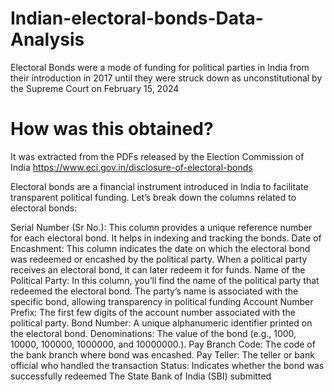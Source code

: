 # Indian-electoral-bonds-Data-Analysis
Electoral Bonds were a mode of funding for political parties in India from their introduction in 2017 until they were struck down as unconstitutional by the Supreme Court on February 15, 2024
# How was this obtained?
It was extracted from the PDFs released by the Election Commission of India https://www.eci.gov.in/disclosure-of-electoral-bonds


Electoral bonds are a financial instrument introduced in India to facilitate transparent political funding. Let’s break down the columns related to electoral bonds:

Serial Number (Sr No.):
This column provides a unique reference number for each electoral bond. It helps in indexing and tracking the bonds.
Date of Encashment:
This column indicates the date on which the electoral bond was redeemed or encashed by the political party.
When a political party receives an electoral bond, it can later redeem it for funds.
Name of the Political Party:
In this column, you’ll find the name of the political party that redeemed the electoral bond.
The party’s name is associated with the specific bond, allowing transparency in political funding
Account Number Prefix: 
The first few digits of the account number associated with the political party.
Bond Number: 
A unique alphanumeric identifier printed on the electoral bond.
Denominations:
The value of the bond (e.g., 1000, 10000, 100000, 1000000, and 10000000.).
Pay Branch Code:
The code of the bank branch where bond was encashed.
Pay Teller:
The teller or bank official who handled the transaction
Status:
Indicates whether the bond was successfully redeemed
The State Bank of India (SBI) submitted
